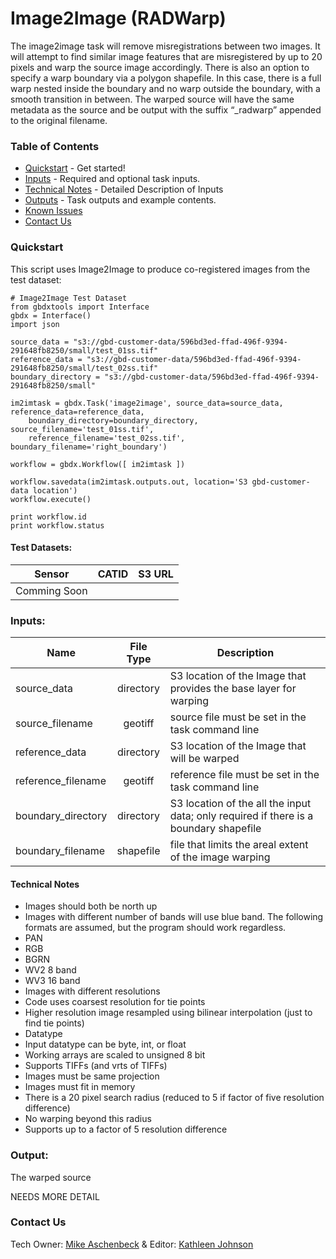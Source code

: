 # Image2Image (RADWarp)

The image2image task will remove misregistrations between two images.  It will attempt to find similar image features that are misregistered by up to 20 pixels and warp the source image accordingly.  There is also an option to specify a warp boundary via a polygon shapefile.  In this case, there is a full warp nested inside the boundary and no warp outside the boundary, with a smooth transition in between.  The warped source will have the same metadata as the source and be output with the suffix “_radwarp” appended to the original filename.

### Table of Contents
 * [Quickstart](#quickstart) - Get started!
 * [Inputs](#inputs) - Required and optional task inputs.
 * [Technical Notes](#technical-notes) - Detailed Description of Inputs
 * [Outputs](#outputs) - Task outputs and example contents.
 * [Known Issues](#known-issues)
 * [Contact Us](#contact-us)

### Quickstart

This script uses Image2Image to produce co-registered images from the test dataset:

    # Image2Image Test Dataset
    from gbdxtools import Interface
    gbdx = Interface()
    import json
    
    source_data = "s3://gbd-customer-data/596bd3ed-ffad-496f-9394-291648fb8250/small/test_01ss.tif"
    reference_data = "s3://gbd-customer-data/596bd3ed-ffad-496f-9394-291648fb8250/small/test_02ss.tif"
    boundary_directory = "s3://gbd-customer-data/596bd3ed-ffad-496f-9394-291648fb8250/small"

    im2imtask = gbdx.Task('image2image', source_data=source_data, reference_data=reference_data, 
	    boundary_directory=boundary_directory, source_filename='test_01ss.tif', 
	    reference_filename='test_02ss.tif', boundary_filename='right_boundary')

    workflow = gbdx.Workflow([ im2imtask ])

    workflow.savedata(im2imtask.outputs.out, location='S3 gbd-customer-data location')
    workflow.execute()

    print workflow.id
    print workflow.status


#### Test Datasets:
Sensor                   |       CATID           |   S3 URL
-------------------------|:---------------------:|---------------------------------
Comming Soon             |                      |
     
     
     
### Inputs:

Name                     |       File Type       |   Description
-------------------------|:---------------------:|---------------------------------
source_data         |  directory   | S3 location of the Image that provides the base layer for warping
source_filename     |  geotiff     | source file must be set in the task command line
reference_data      |  directory   | S3 location of the Image that will be warped
reference_filename  |  geotiff     | reference file must be set in the task command line
boundary_directory  |  directory   | S3 location of the all the input data; only required if there is a boundary shapefile 
boundary_filename   |  shapefile   | file that limits the areal extent of the image warping

#### Technical Notes
*  Images should both be north up
*  Images with different number of bands will use blue band.  The following formats are assumed, but the program should work regardless.
  * PAN
  * RGB
  * BGRN
  * WV2 8 band
  * WV3 16 band
*  Images with different resolutions
  * Code uses coarsest resolution for tie points
  * Higher resolution image resampled using bilinear interpolation (just to find tie points)
*  Datatype
  * Input datatype can be byte, int, or float
  * Working arrays are scaled to unsigned 8 bit
  * Supports TIFFs (and vrts of TIFFs)
*  Images must be same projection
*  Images must fit in memory
*  There is a 20 pixel search radius (reduced to 5 if factor of five resolution difference)
  *  No warping beyond this radius
*  Supports up to a factor of 5 resolution difference



### Output:
The warped source

NEEDS MORE DETAIL

### Contact Us
Tech Owner: [Mike Aschenbeck](#acomermichael.aschenbeck@digitalglobe.com) & Editor:  [Kathleen Johnson](#kathleen.johnsons@digitalglobe.com)
